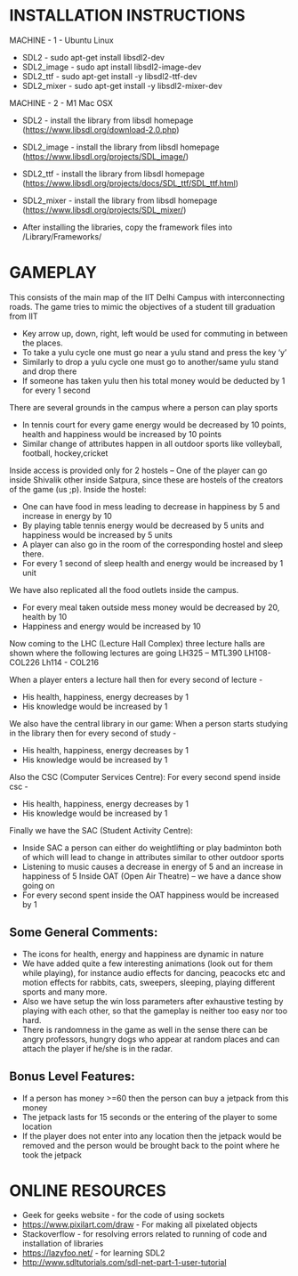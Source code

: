 # INSTALLATION INSTRUCTIONS

MACHINE - 1 - Ubuntu Linux
- SDL2 - sudo apt-get install libsdl2-dev
- SDL2_image - sudo apt install libsdl2-image-dev
- SDL2_ttf - sudo apt-get install -y libsdl2-ttf-dev 
- SDL2_mixer - sudo apt-get install -y libsdl2-mixer-dev

MACHINE - 2 - M1 Mac OSX
- SDL2 - install the library from libsdl homepage (https://www.libsdl.org/download-2.0.php)
- SDL2_image - install the library from libsdl homepage (https://www.libsdl.org/projects/SDL_image/)
- SDL2_ttf - install the library from libsdl homepage (https://www.libsdl.org/projects/docs/SDL_ttf/SDL_ttf.html)
- SDL2_mixer - install the library from libsdl homepage (https://www.libsdl.org/projects/SDL_mixer/)

- After installing the libraries, copy the framework files into /Library/Frameworks/ 


# GAMEPLAY

This consists of the main map of the IIT Delhi Campus with interconnecting roads. The game tries to mimic the objectives of
a student till graduation from IIT
- Key arrow up, down, right, left would be used for commuting in between the places.
- To take a yulu cycle one must go near a yulu stand and press the key ‘y’
- Similarly to drop a yulu cycle one must go to another/same yulu stand and drop there
- If someone has taken yulu then his total money would be deducted by 1 for every 1 second



There are several grounds in the campus where a person can play sports
- In tennis court for every game energy would be decreased by 10 points, health and happiness would be
increased by 10 points
- Similar change of attributes happen in all outdoor sports like volleyball, football, hockey,cricket


Inside access is provided only for 2 hostels – One of the player can go inside Shivalik other inside
Satpura, since these are hostels of the creators of the game (us ;p). 
Inside the hostel:

- One can have food in mess leading to decrease in happiness by 5 and increase in energy by 10
- By playing table tennis energy would be decreased by 5 units and happiness would be increased
by 5 units
- A player can also go in the room of the corresponding hostel and sleep there.
- For every 1 second of sleep health and energy would be increased by 1 unit


We have also replicated all the food outlets inside the campus.
- For every meal taken outside mess money would be decreased by 20, health by 10
- Happiness and energy would be increased by 10


Now coming to the LHC (Lecture Hall Complex) three lecture halls are shown where the following lectures are going 
LH325 – MTL390
LH108-COL226
Lh114 - COL216

When a player enters a lecture hall then for every second of lecture -
- His health, happiness, energy decreases by 1
- His knowledge would be increased by 1

We also have the central library in our game:
When a person starts studying in the library then for every second of study -
- His health, happiness, energy decreases by 1
- His knowledge would be increased by 1

Also the CSC (Computer Services Centre):
For every second spend inside csc -
- His health, happiness, energy decreases by 1
- His knowledge would be increased by 1

Finally we have the SAC (Student Activity Centre):
- Inside SAC a person can either do weightlifting or play badminton both of which will lead to
change in attributes similar to other outdoor sports
- Listening to music causes a decrease in energy of 5 and an increase in happiness of 5
Inside OAT (Open Air Theatre) – we have a dance show going on
- For every second spent inside the OAT happiness would be increased by 1

## Some General Comments:
- The icons for health, energy and happiness are dynamic in nature
- We have added quite a few interesting animations (look out for them while playing), for instance audio effects for dancing, peacocks etc and motion effects for rabbits, cats, sweepers, sleeping, playing different sports and many more.
- Also we have setup the win loss parameters after exhaustive testing by playing with each other, so that the gameplay is neither too easy nor too hard. 
- There is randomness in the game as well in the sense there can be angry professors, hungry dogs who appear at random places and can attach the player if he/she is in the radar.



## Bonus Level Features:
- If a person has money >=60 then the person can buy a jetpack from this money
- The jetpack lasts for 15 seconds or the entering of the player to some location
- If the player does not enter into any location then the jetpack would be removed and the person
would be brought back to the point where he took the jetpack













# ONLINE RESOURCES

 - Geek for geeks website - for the code of using sockets
 - https://www.pixilart.com/draw - For making all pixelated objects
 - Stackoverflow - for resolving errors related to running of code and installation of libraries
 - https://lazyfoo.net/ - for learning SDL2
 - http://www.sdltutorials.com/sdl-net-part-1-user-tutorial


